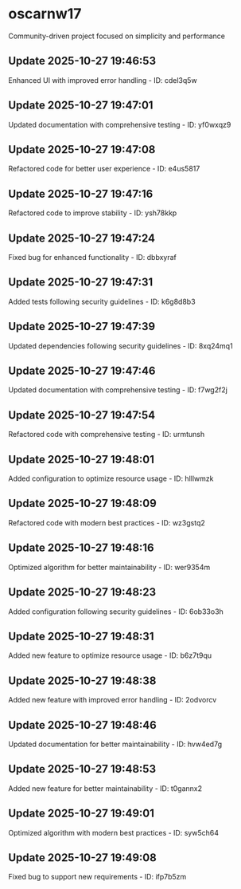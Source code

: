 # oscarnw17
Community-driven project focused on simplicity and performance

## Update 2025-10-27 19:46:53
Enhanced UI with improved error handling - ID: cdel3q5w


## Update 2025-10-27 19:47:01
Updated documentation with comprehensive testing - ID: yf0wxqz9


## Update 2025-10-27 19:47:08
Refactored code for better user experience - ID: e4us5817


## Update 2025-10-27 19:47:16
Refactored code to improve stability - ID: ysh78kkp


## Update 2025-10-27 19:47:24
Fixed bug for enhanced functionality - ID: dbbxyraf


## Update 2025-10-27 19:47:31
Added tests following security guidelines - ID: k6g8d8b3


## Update 2025-10-27 19:47:39
Updated dependencies following security guidelines - ID: 8xq24mq1


## Update 2025-10-27 19:47:46
Updated documentation with comprehensive testing - ID: f7wg2f2j


## Update 2025-10-27 19:47:54
Refactored code with comprehensive testing - ID: urmtunsh


## Update 2025-10-27 19:48:01
Added configuration to optimize resource usage - ID: hlllwmzk


## Update 2025-10-27 19:48:09
Refactored code with modern best practices - ID: wz3gstq2


## Update 2025-10-27 19:48:16
Optimized algorithm for better maintainability - ID: wer9354m


## Update 2025-10-27 19:48:23
Added configuration following security guidelines - ID: 6ob33o3h


## Update 2025-10-27 19:48:31
Added new feature to optimize resource usage - ID: b6z7t9qu


## Update 2025-10-27 19:48:38
Added new feature with improved error handling - ID: 2odvorcv


## Update 2025-10-27 19:48:46
Updated documentation for better maintainability - ID: hvw4ed7g


## Update 2025-10-27 19:48:53
Added new feature for better maintainability - ID: t0gannx2


## Update 2025-10-27 19:49:01
Optimized algorithm with modern best practices - ID: syw5ch64


## Update 2025-10-27 19:49:08
Fixed bug to support new requirements - ID: ifp7b5zm

